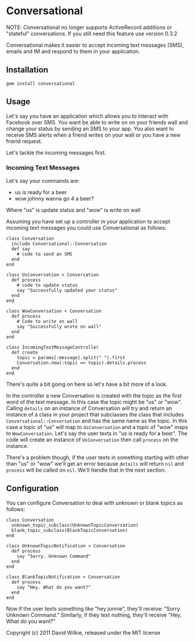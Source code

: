 # Conversational

NOTE: Conversational no longer supports ActiveRecord additions or "stateful" conversations. If you still need this feature use version 0.3.2

Conversational makes it easier to accept incoming text messages (SMS), emails and IM and respond to them in your application.

## Installation

`gem install conversational`

## Usage

Let's say you have an application which allows you to interact with Facebook over SMS. You want be able to write on on your friends wall and change your status by sending an SMS to your app. You also want to receive SMS alerts when a friend writes on your wall or you have a new friend request.

Let's tackle the incoming messages first.

### Incoming Text Messages

Let's say your commands are:

*  us is ready for a beer
*  wow johnny wanna go 4 a beer?

Where "us" is update status and "wow" is write on wall

Assuming you have set up a controller in your application to accept incoming text messages you could use Conversational as follows:

    class Conversation
      include Conversational::Conversation
      def say
        # code to send an SMS
      end
    end

    class UsConversation < Conversation
      def process
        # code to update status
        say "Successfully updated your status"
      end
    end

    class WowConversation < Conversation
      def process
        # Code to write on wall
        say "Successfully wrote on wall"
      end
    end

    class IncomingTextMessageController
      def create
        topic = params[:message].split(" ").first
        Conversation.new(:topic => topic).details.process
      end
    end

There's quite a bit going on here so let's have a bit more of a look.

In the controller a new Conversation is created with the topic as the first word of the text message. In this case the topic might be "us" or "wow". Calling `details` on an instance of Conversation will try and return an instance of a class in your project that subclasses the class that includes `Conversational::Conversation` and has the same name as the topic. In this case a topic of "us" will map to `UsConversation` and a topic of "wow" maps to `WowConversation`. Let's say the user texts in "us is ready for a beer". The code will create an instance of `UsConversation` then call `process` on the instance.

There's a problem though, if the user texts in something starting with other than "us" or "wow" we'll get an error because `details` will return `nil` and `process` will be called on `nil`. We'll handle that in the next section.

## Configuration

You can configure Conversation to deal with unknown or blank topics as follows:

    class Conversation
      unknown_topic_subclass(UnknownTopicConversation)
      blank_topic_subclass(BlankTopicConversation)
    end

    class UnknownTopicNotification < Conversation
      def process
        say "Sorry. Unknown Command"
      end
    end

    class BlankTopicNotification < Conversation
      def process
        say "Hey. What do you want?"
      end
    end

Now if the user texts something like "hey jonnie", they'll receive: "Sorry. Unknown Command." Similarly, if they text nothing, they'll receive "Hey. What do you want?"

Copyright (c) 2011 David Wilkie, released under the MIT license

